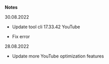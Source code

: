 **Notes**

30.08.2022

+ Update tool cli 17.33.42 YouTube

+ Fix error

28.08.2022

+ Update more YouTube optimization features 
